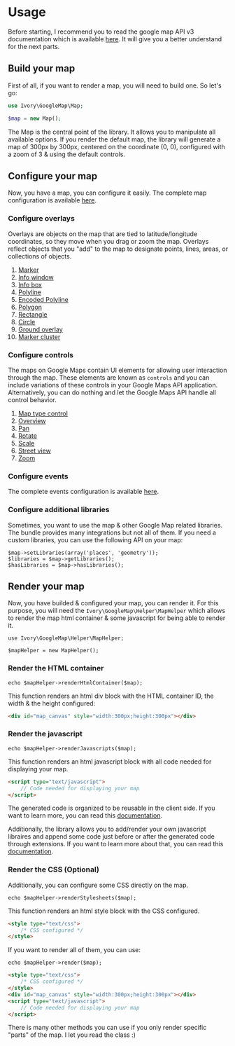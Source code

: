 # Usage

Before starting, I recommend you to read the google map API v3 documentation which is available
[here](http://code.google.com/apis/maps/documentation/javascript/reference.html). It will give you a better understand
for the next parts.

## Build your map

First of all, if you want to render a map, you will need to build one. So let's go:

``` php
use Ivory\GoogleMap\Map;

$map = new Map();
```

The Map is the central point of the library. It allows you to manipulate all available options. If you render the
default map, the library will generate a map of 300px by 300px, centered on the coordinate (0, 0), configured with a
zoom of 3 & using the default controls.

## Configure your map

Now, you have a map, you can configure it easily. The complete map configuration is available
[here](http://github.com/egeloen/ivory-google-map/blob/master/doc/usage/map.md).

### Configure overlays

Overlays are objects on the map that are tied to latitude/longitude coordinates, so they move when you drag or zoom
the map. Overlays reflect objects that you "add" to the map to designate points, lines, areas, or collections of
objects.

 1.  [Marker](http://github.com/egeloen/ivory-google-map/blob/master/doc/usage/overlays/marker.md)
 2.  [Info window](http://github.com/egeloen/ivory-google-map/blob/master/doc/usage/overlays/info_window.md)
 3.  [Info box](http://github.com/egeloen/ivory-google-map/blob/master/doc/usage/overlays/info_box.md)
 4.  [Polyline](http://github.com/egeloen/ivory-google-map/blob/master/doc/usage/overlays/polyline.md)
 5.  [Encoded Polyline](http://github.com/egeloen/ivory-google-map/blob/master/doc/usage/overlays/encoded_polyline.md)
 6.  [Polygon](http://github.com/egeloen/ivory-google-map/blob/master/doc/usage/overlays/polygon.md)
 7.  [Rectangle](http://github.com/egeloen/ivory-google-map/blob/master/doc/usage/overlays/rectangle.md)
 8.  [Circle](http://github.com/egeloen/ivory-google-map/blob/master/doc/usage/overlays/circle.md)
 9.  [Ground overlay](http://github.com/egeloen/ivory-google-map/blob/master/doc/usage/overlays/ground_overlay.md)
 10. [Marker cluster](http://github.com/egeloen/ivory-google-map/blob/master/doc/usage/overlays/marker_cluster.md)

### Configure controls

The maps on Google Maps contain UI elements for allowing user interaction through the map. These elements are known as
``controls`` and you can include variations of these controls in your Google Maps API application. Alternatively, you
can do nothing and let the Google Maps API handle all control behavior.

 1. [Map type control](http://github.com/egeloen/ivory-google-map/blob/master/doc/usage/controls/map_type.md)
 2. [Overview](http://github.com/egeloen/ivory-google-map/blob/master/doc/usage/controls/overview.md)
 3. [Pan](http://github.com/egeloen/ivory-google-map/blob/master/doc/usage/controls/pan.md)
 4. [Rotate](http://github.com/egeloen/ivory-google-map/blob/master/doc/usage/controls/rotate.md)
 5. [Scale](http://github.com/egeloen/ivory-google-map/blob/master/doc/usage/controls/scale.md)
 6. [Street view](http://github.com/egeloen/ivory-google-map/blob/master/doc/usage/controls/street_view.md)
 7. [Zoom](http://github.com/egeloen/ivory-google-map/blob/master/doc/usage/controls/zoom.md)

### Configure events

The complete events configuration is available
[here](http://github.com/egeloen/ivory-google-map/blob/master/doc/usage/events.md).

### Configure additional libraries

Sometimes, you want to use the map & other Google Map related libraries. The bundle provides many integrations but not
all of them. If you need a custom libraries, you can use the following API on your map:

```
$map->setLibraries(array('places', 'geometry'));
$libraries = $map->getLibraries();
$hasLibraries = $map->hasLibraries();
```

## Render your map

Now, you have builded & configured your map, you can render it. For this purpose, you will need the
`Ivory\GoogleMap\Helper\MapHelper` which allows to render the map html container & some javascript for being
able to render it.

```
use Ivory\GoogleMap\Helper\MapHelper;

$mapHelper = new MapHelper();
```

### Render the HTML container

```
echo $mapHelper->renderHtmlContainer($map);
```

This function renders an html div block with the HTML container ID, the width & the height configured:

``` html
<div id="map_canvas" style="width:300px;height:300px"></div>
```

### Render the javascript

```
echo $mapHelper->renderJavascripts($map);
```

This function renders an html javascript block with all code needed for displaying your map.

``` html
<script type="text/javascript">
    // Code needed for displaying your map
</script>
```

The generated code is organized to be reusable in the client side. If you want to learn more, you can read this
[documentation](http://github.com/egeloen/ivory-google-map/blob/master/doc/usage/helper/container.md).

Additionally, the library allows you to add/render your own javascript libraires and append some code just before or
after the generated code through extensions. If you want to learn more about that, you can read this
[documentation](http://github.com/egeloen/ivory-google-map/blob/master/doc/usage/helper/extension.md).

### Render the CSS (Optional)

Additionally, you can configure some CSS directly on the map.

```
echo $mapHelper->renderStylesheets($map);
```

This function renders an html style block with the CSS configured.

``` html
<style type="text/css">
    /* CSS configured */
</style>
```

If you want to render all of them, you can use:

```
echo $mapHelper->render($map);
```

``` html
<style type="text/css">
    /* CSS configured */
</style>
<div id="map_canvas" style="width:300px;height:300px"></div>
<script type="text/javascript">
    // Code needed for displaying your map
</script>
```

There is many other methods you can use if you only render specific "parts" of the map. I let you read the class :)
